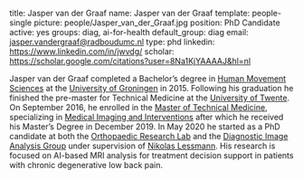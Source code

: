 title: Jasper van der Graaf
name: Jasper van der Graaf
template: people-single
picture: people/Jasper_van_der_Graaf.jpg
position: PhD Candidate
active: yes
groups: diag, ai-for-health
default_group: diag
email: jasper.vandergraaf@radboudumc.nl
type: phd
linkedin: https://www.linkedin.com/in/jwvdg/
scholar: https://scholar.google.com/citations?user=8Na1KjYAAAAJ&hl=nl

Jasper van der Graaf completed a Bachelor’s degree in [Human Movement Sciences](https://www.rug.nl/bachelors/human-movement-sciences/?lang=en) at the [University of Groningen](https://www.rug.nl/) in 2015. Following his graduation he finished the pre-master for Technical Medicine at the [University of Twente](https://www.utwente.nl/en/). On September 2016, he enrolled in the [Master of Technical Medicine](https://www.utwente.nl/en/education/master/programmes/technical-medicine/), specializing in [Medical Imaging and Interventions](https://www.utwente.nl/en/education/master/programmes/technical-medicine/specialization/medical-imaging-interventions/) after which he received his Master’s Degree in December 2019. In May 2020 he started as a PhD candidate at both the [Orthopaedic Research Lab](https://orthopaedicresearchlab.nl/home-2/) and the [Diagnostic Image Analysis Group](http://diagnijmegen.nl) under supervision of [Nikolas Lessmann](http://radboudimaging.nl/index.php/Person?name=Nikolas_Lessmann). His research is focused on AI-based MRI analysis for treatment decision support in patients with chronic degenerative low back pain. 
